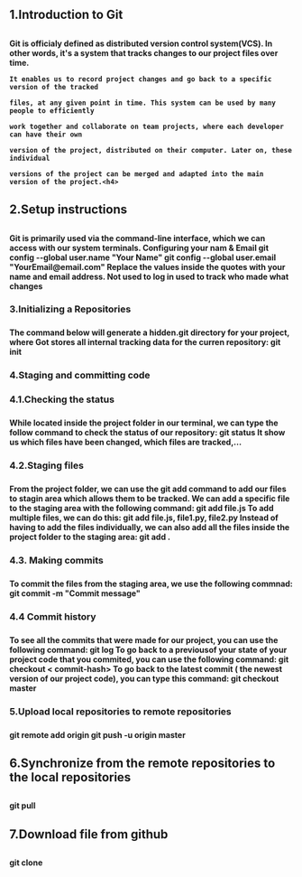 <h2>1.Introduction to Git<h2>
    <h4>Git is officialy defined as distributed version control system(VCS).
    In other words, it's a system that tracks changes to our project files over time.

    It enables us to record project changes and go back to a specific version of the tracked

    files, at any given point in time. This system can be used by many people to efficiently 

    work together and collaborate on team projects, where each developer can have their own

    version of the project, distributed on their computer. Later on, these individual 

    versions of the project can be merged and adapted into the main version of the project.<h4>
    
<h2>2.Setup instructions<h2>
    <h4>Git is primarily used via the command-line interface, which we can access with our
    system terminals.
    Configuring your nam & Email
        git config --global user.name "Your Name"
        git config --global user.email "YourEmail@email.com"
    Replace the values inside the quotes with your name and email address.
    Not used to log in
    used to track who made what changes<h4> 
    
<h3>3.Initializing a Repositories<h3>
    <h4>The command below will generate a hidden.git directory for your project, where Got 
    stores all internal tracking data for the curren repository: 
        git init<h4>
<h3>4.Staging and committing code<h3>
<h3>4.1.Checking the status<h3>
    <h4>While located inside the project folder in our terminal, we can type the follow command
    to check the status of our repository:
        git status
    It show us which files have been changed, which files are tracked,...<h4>
<h3>4.2.Staging files<h3>
    <h4>From the project folder, we can use the git add command to add our files to stagin
    area which allows them to be tracked.
    We can add a specific file to the staging area with the following command:
        git add file.js
    To add multiple files, we can do this:
        git add file.js, file1.py, file2.py
    Instead of having to add the files individually, we can also add all the files inside
    the project folder to the staging area:
       git add .<h4>
<h3>4.3. Making commits<h3>
    <h4>To commit the files from the staging area, we use the following commnad:
        git commit -m "Commit message"<h4>
<h3>4.4 Commit history<h3>
    <h4>To see all the commits that were made for our project, you can use the following
    command:
        git log
    To go back to a previousof your state of your project code that you commited, you can
    use the following command:
        git checkout < commit-hash>
    To go back to the latest commit ( the newest version of our project code), you can
    type this command:
        git checkout master<h4>
<h3>5.Upload local repositories to remote repositories<h3>
    <h4>git remote add origin <path-git>
    git push -u origin master<h4>
<h2>6.Synchronize from the remote repositories to the local repositories<h2>
    <h4>git pull<h4>
<h2>7.Download file from github<h2>
    <h4>git clone <path-git><h4>